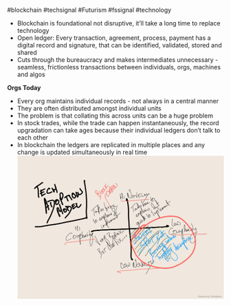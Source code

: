 #blockchain #techsignal #Futurism #fssignal
#technology
- Blockchain is foundational not disruptive, it’ll take a long time to replace technology
- Open ledger: Every transaction, agreement, process, payment has a digital record and signature,  that can be identified,  validated, stored and shared
- Cuts through the bureaucracy and makes intermediates unnecessary - seamless,  frictionless transactions between individuals, orgs, machines and algos

**Orgs Today**
- Every org maintains individual records - not always in a central manner
- They are often distributed amongst individual units
- The problem is that collating this across units can be a huge problem 
- In stock trades, while the trade can happen instantaneously, the record upgradation can take ages because their individual ledgers don’t talk to each other
- In blockchain the ledgers are replicated in multiple places and any change is updated simultaneously in real time
![i](D6CE934A-02B0-4342-A42E-D944368D0D18.jpeg)
